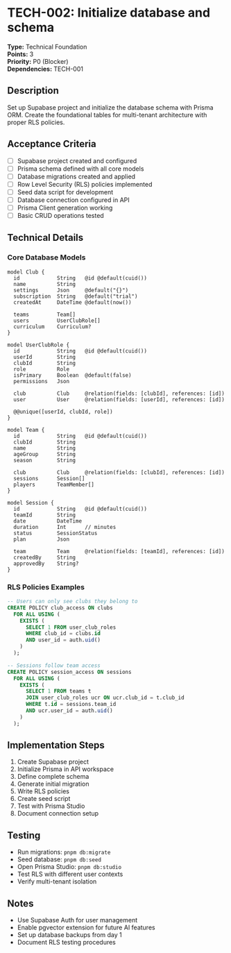 # TECH-002: Initialize database and schema

**Type:** Technical Foundation  
**Points:** 3  
**Priority:** P0 (Blocker)  
**Dependencies:** TECH-001  

## Description
Set up Supabase project and initialize the database schema with Prisma ORM. Create the foundational tables for multi-tenant architecture with proper RLS policies.

## Acceptance Criteria
- [ ] Supabase project created and configured
- [ ] Prisma schema defined with all core models
- [ ] Database migrations created and applied
- [ ] Row Level Security (RLS) policies implemented
- [ ] Seed data script for development
- [ ] Database connection configured in API
- [ ] Prisma Client generation working
- [ ] Basic CRUD operations tested

## Technical Details

### Core Database Models
```prisma
model Club {
  id            String   @id @default(cuid())
  name          String
  settings      Json     @default("{}")
  subscription  String   @default("trial")
  createdAt     DateTime @default(now())
  
  teams         Team[]
  users         UserClubRole[]
  curriculum    Curriculum?
}

model UserClubRole {
  id            String   @id @default(cuid())
  userId        String
  clubId        String
  role          Role
  isPrimary     Boolean  @default(false)
  permissions   Json
  
  club          Club     @relation(fields: [clubId], references: [id])
  user          User     @relation(fields: [userId], references: [id])
  
  @@unique([userId, clubId, role])
}

model Team {
  id            String   @id @default(cuid())
  clubId        String
  name          String
  ageGroup      String
  season        String
  
  club          Club     @relation(fields: [clubId], references: [id])
  sessions      Session[]
  players       TeamMember[]
}

model Session {
  id            String   @id @default(cuid())
  teamId        String
  date          DateTime
  duration      Int      // minutes
  status        SessionStatus
  plan          Json
  
  team          Team     @relation(fields: [teamId], references: [id])
  createdBy     String
  approvedBy    String?
}
```

### RLS Policies Examples
```sql
-- Users can only see clubs they belong to
CREATE POLICY club_access ON clubs
  FOR ALL USING (
    EXISTS (
      SELECT 1 FROM user_club_roles
      WHERE club_id = clubs.id
      AND user_id = auth.uid()
    )
  );

-- Sessions follow team access
CREATE POLICY session_access ON sessions
  FOR ALL USING (
    EXISTS (
      SELECT 1 FROM teams t
      JOIN user_club_roles ucr ON ucr.club_id = t.club_id
      WHERE t.id = sessions.team_id
      AND ucr.user_id = auth.uid()
    )
  );
```

## Implementation Steps
1. Create Supabase project
2. Initialize Prisma in API workspace
3. Define complete schema
4. Generate initial migration
5. Write RLS policies
6. Create seed script
7. Test with Prisma Studio
8. Document connection setup

## Testing
- Run migrations: `pnpm db:migrate`
- Seed database: `pnpm db:seed`
- Open Prisma Studio: `pnpm db:studio`
- Test RLS with different user contexts
- Verify multi-tenant isolation

## Notes
- Use Supabase Auth for user management
- Enable pgvector extension for future AI features
- Set up database backups from day 1
- Document RLS testing procedures